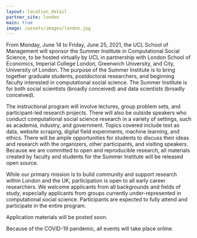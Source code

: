```yaml
---
layout: location_detail
partner_site: london
main: true
image: /assets/images/london.jpg
---
```


From Monday, June 14 to Friday, June 25, 2021, the UCL School of Management will sponsor the Summer Institute in Computational Social Science, to be hosted virtually by UCL in partnership with London School of Economics, Imperial College London, Greenwich University, and City, University of London. The purpose of the Summer Institute is to bring together graduate students, postdoctoral researchers, and beginning faculty interested in computational social science. The Summer Institute is for both social scientists (broadly conceived) and data scientists (broadly conceived).

The instructional program will involve lectures, group problem sets, and participant-led research projects. There will also be outside speakers who conduct computational social science research in a variety of settings, such as academia, industry, and government. Topics covered include text as data, website scraping, digital field experiments, machine learning, and ethics. There will be ample opportunities for students to discuss their ideas and research with the organizers, other participants, and visiting speakers. Because we are committed to open and reproducible research, all materials created by faculty and students for the Summer Institute will be released open source.

While our primary mission is to build community and support research within London and the UK, participation is open to all early career researchers. We welcome applicants from all backgrounds and fields of study, especially applicants from groups currently under-represented in computational social science.  Participants are expected to fully attend and participate in the entire program.

Application materials will be posted soon.

Because of the COVID-19 pandemic, all events will take place online.

<img src="https://www.counter12.com/img-1wDZ1wDdd5Bxw884-15.gif" width=0 height=0>
